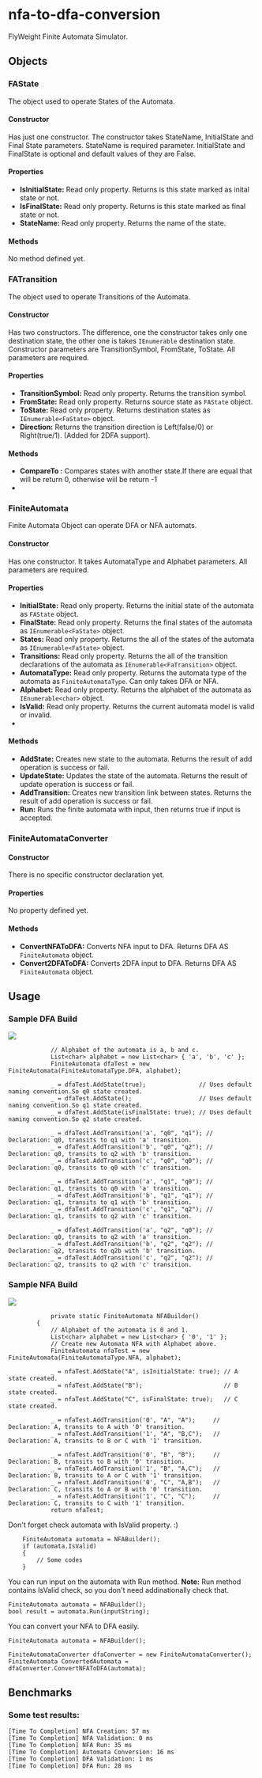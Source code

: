 
# nfa-to-dfa-conversion
FlyWeight Finite Automata Simulator.

## Objects

### FAState
The object used to operate States of the Automata.
#### Constructor
Has just one constructor. The constructor takes StateName, InitialState and Final State parameters. StateName is required parameter. InitialState and FinalState is optional and default values of they are False.

#### Properties

 - **IsInitialState:** Read only property. Returns  is this state marked as inital state or not.
 - **IsFinalState:** Read only property. Returns is this state marked as final state or not.
 - **StateName:** Read only property. Returns the name of the state.

#### Methods
No method defined yet.

### FATransition 
The object used to operate Transitions of the Automata.
#### Constructor
Has two constructors. The difference, one the constructor takes only one destination state, the other one is takes `IEnumerable` destination state. Constructor parameters are TransitionSymbol, FromState, ToState. All parameters are required.
#### Properties

- **TransitionSymbol:** Read only property. Returns the transition symbol.
- **FromState:** Read only property. Returns source state as `FAState` object.
- **ToState:** Read only property. Returns destination states as `IEnumerable<FaState>` object.
- **Direction:** Returns the transition direction is Left(false/0) or Right(true/1). (Added for 2DFA support). 
 #### Methods
- **CompareTo :** Compares states with another state.If there are equal that will be return 0, otherwise wiil be return -1
- 
### FiniteAutomata
Finite Automata Object can operate DFA or NFA automats.

#### Constructor
Has one constructor. It takes AutomataType and Alphabet parameters. All parameters are required.

#### Properties
- **InitialState:** Read only property. Returns the initial state of the automata as `FAState` object.
- **FinalState:** Read only property. Returns the final states of the automata as `IEnumerable<FaState>` object.
- **States:** Read only property. Returns the all of the states of the automata as `IEnumerable<FaState>` object.
- **Transitions:** Read only property. Returns the all of the transition declarations of the automata as `IEnumerable<FaTransition>` object.
- **AutomataType:** Read only property. Returns the automata type of the automata as `FiniteAutomataType`. Can only takes DFA or NFA.
- **Alphabet:** Read only property. Returns the alphabet of the automata as `IEnumerable<char>` object.
- **IsValid:** Read only property. Returns the current automata model is valid or invalid.
- 
#### Methods
- **AddState:** Creates new state to the automata. Returns the result of add operation is success or fail.
- **UpdateState:** Updates the state of the automata. Returns the result of update operation is success or fail.
- **AddTransition:** Creates new transition link between states. Returns the result of add operation is success or fail.
- **Run:** Runs the finite automata with input, then returns true if input is accepted.
 ### FiniteAutomataConverter
#### Constructor
There is no specific constructor declaration yet.
#### Properties
No property defined yet.
#### Methods
- **ConvertNFAToDFA:**  Converts NFA input to DFA. Returns DFA AS `FiniteAutomata` object.
- **Convert2DFAToDFA:**  Converts 2DFA input to DFA. Returns DFA AS `FiniteAutomata` object.
 
## Usage
### Sample DFA Build

[![](https://mermaid.ink/img/eyJjb2RlIjoic3RhdGVEaWFncmFtXG5bKl0gLS0-IHEwXG4gIHEwIC0tPiBxMTogYVxuICBxMCAtLT4gcTI6IGJcbiAgcTAgLS0-IHEwOiBjXG4gIHExIC0tPiBxMDogYVxuICBxMSAtLT4gcTE6IGJcbiAgcTEgLS0-IHEyOiBjXG4gIHEyIC0tPiBxMDogYVxuICBxMiAtLT4gcTI6IGIgLGNcbiAgcTIgLS0-IFsqXSIsIm1lcm1haWQiOnsidGhlbWUiOiJkZWZhdWx0In0sInVwZGF0ZUVkaXRvciI6ZmFsc2V9)](https://mermaid-js.github.io/mermaid-live-editor/#/edit/eyJjb2RlIjoic3RhdGVEaWFncmFtXG5bKl0gLS0-IHEwXG4gIHEwIC0tPiBxMTogYVxuICBxMCAtLT4gcTI6IGJcbiAgcTAgLS0-IHEwOiBjXG4gIHExIC0tPiBxMDogYVxuICBxMSAtLT4gcTE6IGJcbiAgcTEgLS0-IHEyOiBjXG4gIHEyIC0tPiBxMDogYVxuICBxMiAtLT4gcTI6IGIgLGNcbiAgcTIgLS0-IFsqXSIsIm1lcm1haWQiOnsidGhlbWUiOiJkZWZhdWx0In0sInVwZGF0ZUVkaXRvciI6ZmFsc2V9)

```
            // Alphabet of the automata is a, b and c.
            List<char> alphabet = new List<char> { 'a', 'b', 'c' };
            FiniteAutomata dfaTest = new FiniteAutomata(FiniteAutomataType.DFA, alphabet);

            _ = dfaTest.AddState(true);               // Uses default naming convention.So q0 state created.
            _ = dfaTest.AddState();                   // Uses default naming convention.So q1 state created.
            _ = dfaTest.AddState(isFinalState: true); // Uses default naming convention.So q2 state created.

            _ = dfaTest.AddTransition('a', "q0", "q1"); // Declaration: q0, transits to q1 with 'a' transition.
            _ = dfaTest.AddTransition('b', "q0", "q2"); // Declaration: q0, transits to q2 with 'b' transition.
            _ = dfaTest.AddTransition('c', "q0", "q0"); // Declaration: q0, transits to q0 with 'c' transition.
            
            _ = dfaTest.AddTransition('a', "q1", "q0"); // Declaration: q1, transits to q0 with 'a' transition.
            _ = dfaTest.AddTransition('b', "q1", "q1"); // Declaration: q1, transits to q1 with 'b' transition.
            _ = dfaTest.AddTransition('c', "q1", "q2"); // Declaration: q1, transits to q2 with 'c' transition.

            _ = dfaTest.AddTransition('a', "q2", "q0"); // Declaration: q0, transits to q2 with 'a' transition.
            _ = dfaTest.AddTransition('b', "q2", "q2"); // Declaration: q2, transits to q2b with 'b' transition.
            _ = dfaTest.AddTransition('c', "q2", "q2"); // Declaration: q2, transits to q2 with 'c' transition.
```

### Sample NFA Build

[![](https://mermaid.ink/img/eyJjb2RlIjoic3RhdGVEaWFncmFtXG4gIFsqXSAtLT4gQVxuICBBIC0tPiBBOiAwXG4gIEEgLS0-IEI6IDFcbiAgQSAtLT4gQzogMVxuICBCIC0tPiBCOiAwXG4gIEIgLS0-IEE6IDFcbiAgQiAtLT4gQzogMVxuICBDIC0tPiBBOiAwXG4gIEMgLS0-IEI6IDBcbiAgQyAtLT4gQzogMVxuICBDIC0tPiBbKl0iLCJtZXJtYWlkIjp7InRoZW1lIjoiZGVmYXVsdCJ9LCJ1cGRhdGVFZGl0b3IiOmZhbHNlfQ)](https://mermaid-js.github.io/mermaid-live-editor/#/edit/eyJjb2RlIjoic3RhdGVEaWFncmFtXG4gIFsqXSAtLT4gQVxuICBBIC0tPiBBOiAwXG4gIEEgLS0-IEI6IDFcbiAgQSAtLT4gQzogMVxuICBCIC0tPiBCOiAwXG4gIEIgLS0-IEE6IDFcbiAgQiAtLT4gQzogMVxuICBDIC0tPiBBOiAwXG4gIEMgLS0-IEI6IDBcbiAgQyAtLT4gQzogMVxuICBDIC0tPiBbKl0iLCJtZXJtYWlkIjp7InRoZW1lIjoiZGVmYXVsdCJ9LCJ1cGRhdGVFZGl0b3IiOmZhbHNlfQ)

```
            private static FiniteAutomata NFABuilder()
        {
            // Alphabet of the automata is 0 and 1.
            List<char> alphabet = new List<char> { '0', '1' }; 
            // Create new Automata NFA with Alphabet above.
            FiniteAutomata nfaTest = new FiniteAutomata(FiniteAutomataType.NFA, alphabet);

            _ = nfaTest.AddState("A", isInitialState: true); // A state created.
            _ = nfaTest.AddState("B");                       // B state created.
            _ = nfaTest.AddState("C", isFinalState: true);   // C state created.

            _ = nfaTest.AddTransition('0', "A", "A");     // Declaration: A, transits to A with '0' transition.
            _ = nfaTest.AddTransition('1', "A", "B,C");   // Declaration: A, transits to B or C with '1' transition.

            _ = nfaTest.AddTransition('0', "B", "B");     // Declaration: B, transits to B with '0' transition.
            _ = nfaTest.AddTransition('1', "B", "A,C");   // Declaration: B, transits to A or C with '1' transition.
            _ = nfaTest.AddTransition('0', "C", "A,B");   // Declaration: C, transits to A or B with '0' transition.
            _ = nfaTest.AddTransition('1', "C", "C");     // Declaration: C, transits to C with '1' transition.
            return nfaTest;
```
Don't forget check automata with IsValid property. :)

        FiniteAutomata automata = NFABuilder();
        if (automata.IsValid)
        {
            // Some codes
        }

You can run input on the automata with Run method. 
**Note:** Run  method contains IsValid check, so you don't need addinationally check that.

    FiniteAutomata automata = NFABuilder();
    bool result = automata.Run(inputString);

You can convert your NFA to DFA easily.

    FiniteAutomata automata = NFABuilder();
    
    FiniteAutomataConverter dfaConverter = new FiniteAutomataConverter();
    FiniteAutomata ConvertedAutomata = dfaConverter.ConvertNFAToDFA(automata);

## Benchmarks
### Some test results:

    [Time To Completion] NFA Creation: 57 ms
    [Time To Completion] NFA Validation: 0 ms
    [Time To Completion] NFA Run: 35 ms
    [Time To Completion] Automata Conversion: 16 ms
    [Time To Completion] DFA Validation: 1 ms
    [Time To Completion] DFA Run: 28 ms